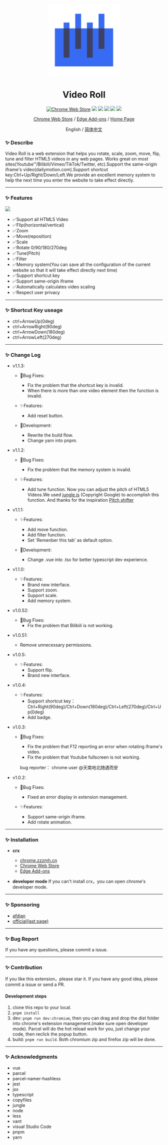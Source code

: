 <!--
 * @description: video roll
 * @Author: Gouxinyu
 * @Date: 2022-01-13 22:43:33
-->

<p align="center">
  <a href="https://gomi.site/VideoRoll">
    <img width="230" src="src/icons/icon_512.png">
  </a>
</p>

<h1 align="center">
Video Roll
</h1>

<div align="center">

[![Chrome Web Store](https://badgen.net/chrome-web-store/users/cokngoholafkeghnhhdlmiadlojpindm?icon=chrome&color=0f9d58)](https://chrome.google.com/webstore/detail/cokngoholafkeghnhhdlmiadlojpindm?hl=en) ![](https://badgen.net/chrome-web-store/rating/cokngoholafkeghnhhdlmiadlojpindm) ![](https://badgen.net/chrome-web-store/stars/cokngoholafkeghnhhdlmiadlojpindm) ![](https://img.shields.io/github/stars/gxy5202/VideoRoll) ![](https://img.shields.io/github/package-json/v/gxy5202/VideoRoll) ![](https://img.shields.io/github/package-json/license/gxy5202/VideoRoll)

[Chrome Web Store](https://chrome.google.com/webstore/detail/video-roll/cokngoholafkeghnhhdlmiadlojpindm?hl=zh-CN&authuser=0 "Chrome Web Store") /
[Edge Add-ons](https://microsoftedge.microsoft.com/addons/detail/video-roll/indeeigndpaahbcegcanpmbenmkbkmmn "Edge Add-ons") /
[Home Page](https://gomi.site/VideoRoll "Home Page")

English / [简体中文](README-zh_CN.md)
</div>

### ✨ Describe

Video Roll is a web extension that helps you rotate, scale, zoom, move, flip, tune and filter HTML5 videos in any web pages. Works great on most sites(Youtube™/Bilibili/Vimeo/TikTok/Twitter, etc).Support the same-origin iframe's video(dailymotion.com).Support shortcut key:Ctrl+Up/Right/Down/Left.We provide an excellent memory system to help the next time you enter the website to take effect directly.

---

### ✨ Features

![](https://tuchuangs.com/imgs/2022/09/11/0b4c21db7b3e0d01.png)

-   ✅Support all HTML5 Video
-   ✅Flip(horizontal/vertical)
-   ✅Zoom
-   ✅Move(reposition)
-   ✅Scale
-   ✅Rotate 0/90/180/270deg
-   ✅Tune(Pitch)
-   ✅Filter
-   ✅Memory system(You can save all the configuration of the current website so that it will take effect directly next time)
-   ✅Support shortcut key
-   ✅Support same-origin iframe
-   ✅Automatically calculates video scaling
-   ✅Respect user privacy

---

### ✨ Shortcut Key useage

-   ctrl+ArrowUp(0deg)
-   ctrl+ArrowRight(90deg)
-   ctrl+ArrowDown(180deg)
-   ctrl+ArrowLeft(270deg)

---

### ✨ Change Log
-   v1.1.3:

    -   🐞Bug Fixes: 
        - Fix the problem that the shortcut key is invalid.
        - When there is more than one video element then the function is invalid.

    -   ✨Features:
        - Add reset button.

    -   🌈Development:
        - Rewrite the build flow.
        - Change yarn into pnpm.

-   v1.1.2:

    -   🐞Bug Fixes: 
        - Fix the problem that the memory system is invalid.

    -   ✨Features:
        - Add tune function. Now you can adjust the pitch of HTML5 Videos.We used [jungle.js](https://github.com/cwilso/Audio-Input-Effects/blob/main/js/jungle.js) (Copyright Google) to accomplish this function. And thanks for the inspiration [Pitch shifter](https://chrome.google.com/webstore/detail/pitch-shifter-html5-video/mpmkclglcbkjchakihfpblainfncennj)

-   v1.1.1:

    -   ✨Features:
        - Add move function.
        - Add filter function.
        - Set 'Remenber this tab' as default option.
    
    -   🌈Development:
        - Change .vue into .tsx for better typescript dev experience.

-   v1.1.0:

    -   ✨Features:
        - Brand new interface.
        - Support zoom.
        - Support scale.
        - Add memory system.

-   v1.0.52:

    -   🐞Bug Fixes: 
        - Fix the problem that Bilibili is not working.

-   v1.0.51:

    -   Remove unnecessary permissions.

-   v1.0.5:

    -   ✨Features:
        - Support flip.
        - Brand new interface.

-   v1.0.4:

    -   ✨Features:
        - Support shortcut key：Ctrl+Right(90deg)/Ctrl+Down(180deg)/Ctrl+Left(270deg)/Ctrl+Up(0deg)
        - Add badge.

-   v1.0.3:

    -   🐞Bug Fixes: 
        - Fix the problem that F12 reporting an error when rotating iframe's video.
        - Fix the problem that Youtube fullscreen is not working.

        bug reporter：
        chrome user @天南地北随遇而安

-   v1.0.2:

    -   🐞Bug Fixes: 
        - Fixed an error display in extension management.

    -   ✨Features:
        - Support same-origin iframe.
        - Add rotate animation.
        

---

### ✨ Installation

-   **crx**
    - [chrome.zzzmh.cn](https://chrome.zzzmh.cn/info/cokngoholafkeghnhhdlmiadlojpindm)
    - [Chrome Web Store](https://chrome.google.com/webstore/detail/video-roll/cokngoholafkeghnhhdlmiadlojpindm?hl=zh-CN&authuser=0 "Chrome Web Store")
    - [Edge Add-ons](https://microsoftedge.microsoft.com/addons/detail/video-roll/indeeigndpaahbcegcanpmbenmkbkmmn "Edge Add-ons")


-   **developer mode**
    If you can't install crx，you can open chrome's developer mode.

---

### ✨ Sponsoring

-   [afdian](https://afdian.net/a/gomi_gxy/plan)
-   [official(last page)](https://gomi.site/VideoRoll)

---

### ✨ Bug Report

If you have any questions, please commit a issue.

---

### ✨ Contribution

If you like this extension，please star it.
If you have any good idea, please commit a issue or send a PR.

#### Development steps

1. clone this repo to your local.
2. `pnpm install`
3. dev: `pnpm run dev:chromium`, then you can drag and drop the dist folder into chrome's extension management.(make sure open developer mode). Parcel will do the hot reload work for you, just change your code, then reclick the popup button.
4. build: `pnpm run build`. Both chromium zip and firefox zip will be done.


---

### ✨ Acknowledgments

-   vue
-   parcel
-   parcel-namer-hashless
-   jest
-   jsx
-   typescript
-   copyfiles
-   jungle
-   node
-   less
-   vant
-   visual Studio Code
-   pnpm
-   yarn
